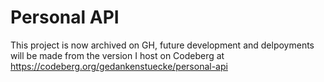 # Personal API

This project is now archived on GH, future development and delpoyments will be made from the version I host on Codeberg at https://codeberg.org/gedankenstuecke/personal-api 
